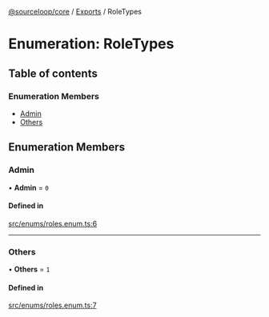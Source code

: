 [@sourceloop/core](../README.md) / [Exports](../modules.md) / RoleTypes

# Enumeration: RoleTypes

## Table of contents

### Enumeration Members

- [Admin](RoleTypes.md#admin)
- [Others](RoleTypes.md#others)

## Enumeration Members

### Admin

• **Admin** = ``0``

#### Defined in

[src/enums/roles.enum.ts:6](https://github.com/sourcefuse/loopback4-microservice-catalog/blob/d35fdb3f0/packages/core/src/enums/roles.enum.ts#L6)

___

### Others

• **Others** = ``1``

#### Defined in

[src/enums/roles.enum.ts:7](https://github.com/sourcefuse/loopback4-microservice-catalog/blob/d35fdb3f0/packages/core/src/enums/roles.enum.ts#L7)
